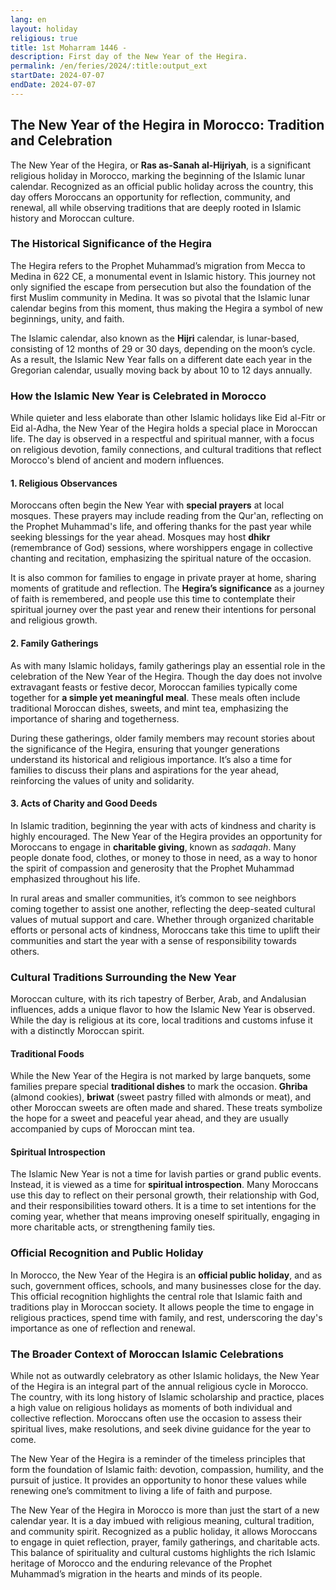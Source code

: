 ```yaml
---
lang: en
layout: holiday
religious: true
title: 1st Moharram 1446 -
description: First day of the New Year of the Hegira.
permalink: /en/feries/2024/:title:output_ext
startDate: 2024-07-07
endDate: 2024-07-07
---
```

## The New Year of the Hegira in Morocco: Tradition and Celebration

The New Year of the Hegira, or **Ras as-Sanah al-Hijriyah**, is a significant religious holiday in Morocco, marking the beginning of the Islamic lunar calendar. Recognized as an official public holiday across the country, this day offers Moroccans an opportunity for reflection, community, and renewal, all while observing traditions that are deeply rooted in Islamic history and Moroccan culture.

### The Historical Significance of the Hegira

The Hegira refers to the Prophet Muhammad’s migration from Mecca to Medina in 622 CE, a monumental event in Islamic history. This journey not only signified the escape from persecution but also the foundation of the first Muslim community in Medina. It was so pivotal that the Islamic lunar calendar begins from this moment, thus making the Hegira a symbol of new beginnings, unity, and faith.

The Islamic calendar, also known as the **Hijri** calendar, is lunar-based, consisting of 12 months of 29 or 30 days, depending on the moon’s cycle. As a result, the Islamic New Year falls on a different date each year in the Gregorian calendar, usually moving back by about 10 to 12 days annually.

### How the Islamic New Year is Celebrated in Morocco

While quieter and less elaborate than other Islamic holidays like Eid al-Fitr or Eid al-Adha, the New Year of the Hegira holds a special place in Moroccan life. The day is observed in a respectful and spiritual manner, with a focus on religious devotion, family connections, and cultural traditions that reflect Morocco's blend of ancient and modern influences.

#### 1. **Religious Observances**
Moroccans often begin the New Year with **special prayers** at local mosques. These prayers may include reading from the Qur'an, reflecting on the Prophet Muhammad's life, and offering thanks for the past year while seeking blessings for the year ahead. Mosques may host **dhikr** (remembrance of God) sessions, where worshippers engage in collective chanting and recitation, emphasizing the spiritual nature of the occasion.

It is also common for families to engage in private prayer at home, sharing moments of gratitude and reflection. The **Hegira’s significance** as a journey of faith is remembered, and people use this time to contemplate their spiritual journey over the past year and renew their intentions for personal and religious growth.

#### 2. **Family Gatherings**
As with many Islamic holidays, family gatherings play an essential role in the celebration of the New Year of the Hegira. Though the day does not involve extravagant feasts or festive decor, Moroccan families typically come together for **a simple yet meaningful meal**. These meals often include traditional Moroccan dishes, sweets, and mint tea, emphasizing the importance of sharing and togetherness.

During these gatherings, older family members may recount stories about the significance of the Hegira, ensuring that younger generations understand its historical and religious importance. It’s also a time for families to discuss their plans and aspirations for the year ahead, reinforcing the values of unity and solidarity.

#### 3. **Acts of Charity and Good Deeds**
In Islamic tradition, beginning the year with acts of kindness and charity is highly encouraged. The New Year of the Hegira provides an opportunity for Moroccans to engage in **charitable giving**, known as *sadaqah*. Many people donate food, clothes, or money to those in need, as a way to honor the spirit of compassion and generosity that the Prophet Muhammad emphasized throughout his life.

In rural areas and smaller communities, it’s common to see neighbors coming together to assist one another, reflecting the deep-seated cultural values of mutual support and care. Whether through organized charitable efforts or personal acts of kindness, Moroccans take this time to uplift their communities and start the year with a sense of responsibility towards others.

### Cultural Traditions Surrounding the New Year

Moroccan culture, with its rich tapestry of Berber, Arab, and Andalusian influences, adds a unique flavor to how the Islamic New Year is observed. While the day is religious at its core, local traditions and customs infuse it with a distinctly Moroccan spirit.

#### **Traditional Foods**
While the New Year of the Hegira is not marked by large banquets, some families prepare special **traditional dishes** to mark the occasion. **Ghriba** (almond cookies), **briwat** (sweet pastry filled with almonds or meat), and other Moroccan sweets are often made and shared. These treats symbolize the hope for a sweet and peaceful year ahead, and they are usually accompanied by cups of Moroccan mint tea.

#### **Spiritual Introspection**
The Islamic New Year is not a time for lavish parties or grand public events. Instead, it is viewed as a time for **spiritual introspection**. Many Moroccans use this day to reflect on their personal growth, their relationship with God, and their responsibilities toward others. It is a time to set intentions for the coming year, whether that means improving oneself spiritually, engaging in more charitable acts, or strengthening family ties.

### Official Recognition and Public Holiday

In Morocco, the New Year of the Hegira is an **official public holiday**, and as such, government offices, schools, and many businesses close for the day. This official recognition highlights the central role that Islamic faith and traditions play in Moroccan society. It allows people the time to engage in religious practices, spend time with family, and rest, underscoring the day's importance as one of reflection and renewal.

### The Broader Context of Moroccan Islamic Celebrations

While not as outwardly celebratory as other Islamic holidays, the New Year of the Hegira is an integral part of the annual religious cycle in Morocco. The country, with its long history of Islamic scholarship and practice, places a high value on religious holidays as moments of both individual and collective reflection. Moroccans often use the occasion to assess their spiritual lives, make resolutions, and seek divine guidance for the year to come.

The New Year of the Hegira is a reminder of the timeless principles that form the foundation of Islamic faith: devotion, compassion, humility, and the pursuit of justice. It provides an opportunity to honor these values while renewing one’s commitment to living a life of faith and purpose.

The New Year of the Hegira in Morocco is more than just the start of a new calendar year. It is a day imbued with religious meaning, cultural tradition, and community spirit. Recognized as a public holiday, it allows Moroccans to engage in quiet reflection, prayer, family gatherings, and charitable acts. This balance of spirituality and cultural customs highlights the rich Islamic heritage of Morocco and the enduring relevance of the Prophet Muhammad’s migration in the hearts and minds of its people.